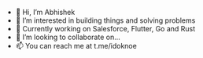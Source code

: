 - 👋 Hi, I’m Abhishek
- 👀 I’m interested in building things and solving problems
- 🌱 Currently working on Salesforce, Flutter, Go and Rust
- 💞️ I’m looking to collaborate on...
- 📫 You can reach me at t.me/idoknoe

<!---
C0d3sCrack3r/C0d3sCrack3r is a ✨ special ✨ repository because its `README.md` (this file) appears on your GitHub profile.
You can click the Preview link to take a look at your changes.
--->
